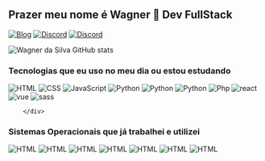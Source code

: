 ## Prazer meu nome é Wagner 👋 Dev FullStack

[![Blog](https://img.shields.io/badge/WhatsApp-25D366?style=for-the-badge&logo=whatsapp&logoColor=white)](https://wa.me/5581989096332)
[![Discord](https://img.shields.io/badge/Discord-7289DA?style=for-the-badge&logo=discord&logoColor=white)]()
[![Discord](https://img.shields.io/badge/Instagram-E4405F?style=for-the-badge&logo=instagram&logoColor=white)](https://www.instagram.com/wagnerdasilva264/)

![Wagner da Silva GitHub stats](https://github-readme-stats.vercel.app/api?username=wagner333&show_icons=true&theme=transparent)

### Tecnologias que eu uso no meu dia ou estou estudando
<div style='display: inline_block'>
            <img src="https://img.shields.io/badge/HTML-239120?style=for-the-badge&logo=html5&logoColor=white" alt="HTML" title="HTML">
            <img src="https://img.shields.io/badge/CSS3-1572B6?style=for-the-badge&logo=css3&logoColor=white" alt="CSS" title="CSS">
            <img src="https://img.shields.io/badge/JavaScript-F7DF1E?style=for-the-badge&logo=javascript&logoColor=black" alt="JavaScript" title="JavaScript">
            <img src="https://img.shields.io/badge/Python-3776AB?style=for-the-badge&logo=python&logoColor=white" alt="Python" title="Python">
            <img src="https://img.shields.io/badge/Node.js-43853D?style=for-the-badge&logo=node.js&logoColor=white" alt="Python" title="Python">
            <img src="https://img.shields.io/badge/TypeScript-007ACC?style=for-the-badge&logo=typescript&logoColor=white" alt="Python" title="Python">
            <img src="https://img.shields.io/badge/PHP-777BB4?style=for-the-badge&logo=php&logoColor=white" alt="Php" title="Php">
            <img src="https://img.shields.io/badge/React-20232A?style=for-the-badge&logo=react&logoColor=61DAFB" alt="react" title="react">
            <img src="https://img.shields.io/badge/Vue.js-35495E?style=for-the-badge&logo=vue.js&logoColor=4FC08D" alt="vue" title="vue">
            <img src="https://img.shields.io/badge/Sass-CC6699?style=for-the-badge&logo=sass&logoColor=white" alt="sass" title="sass">
            
        </div>

### Sistemas Operacionais que já trabalhei e utilizei

<div style='display: inline_block'>
            <img src="https://img.shields.io/badge/Debian-A81D33?style=for-the-badge&logo=debian&logoColor=white" alt="HTML" title="HTML">
            <img src="https://img.shields.io/badge/Fedora-294172?style=for-the-badge&logo=fedora&logoColor=white" alt="HTML" title="HTML">
            <img src="https://img.shields.io/badge/Linux-FCC624?style=for-the-badge&logo=linux&logoColor=black" alt="HTML" title="HTML">
            <img src="https://img.shields.io/badge/Ubuntu-E95420?style=for-the-badge&logo=ubuntu&logoColor=white" alt="HTML" title="HTML">
            <img src="https://img.shields.io/badge/Windows-0078D6?style=for-the-badge&logo=windows&logoColor=white" alt="HTML" title="HTML">
            <img src="https://img.shields.io/badge/Linux_Mint-87CF3E?style=for-the-badge&logo=linux-mint&logoColor=white" alt="HTML" title="HTML">
            <img src="https://img.shields.io/badge/Android-3DDC84?style=for-the-badge&logo=android&logoColor=white" alt="HTML" title="HTML">
        </div>
